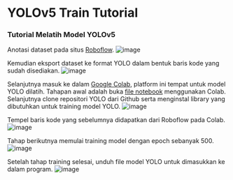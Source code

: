 # YOLOv5 Train Tutorial
### Tutorial Melatih Model YOLOv5

Anotasi dataset pada situs [Roboflow](https://roboflow.com/).
![image](https://github.com/lordwildbeast/yolov5-train-tutorial/assets/116777219/2f611f03-621b-4361-a36e-ccd599351279)

Kemudian eksport dataset ke format YOLO dalam bentuk baris kode yang sudah disediakan.
![image](https://github.com/lordwildbeast/yolov5-train-tutorial/assets/116777219/bcddc6bf-1f0e-4956-99fb-c4cacd750e8f)

Selanjutnya masuk ke dalam [Google Colab](https://colab.research.google.com/), platform ini tempat untuk model YOLO dilatih. Tahapan awal adalah buka [file notebook](https://github.com/lordwildbeast/yolov5-train-tutorial/blob/main/FIX_YOLOv5_Training_%2B_GDrive_Wildan.ipynb) menggunakan Colab. Selanjutnya clone repositori YOLO dari Github serta menginstal library yang dibutuhkan untuk training model YOLO.
![image](https://github.com/lordwildbeast/yolov5-train-tutorial/assets/116777219/8b71b65b-d5cd-4930-aa80-a2a67679f106)

Tempel baris kode yang sebelumnya didapatkan dari Roboflow pada Colab.
![image](https://github.com/lordwildbeast/yolov5-train-tutorial/assets/116777219/30792ba5-60c1-4863-a999-cdc2aa15dac9)

Tahap berikutnya memulai training model dengan epoch sebanyak 500.
![image](https://github.com/lordwildbeast/yolov5-train-tutorial/assets/116777219/e1879762-a03d-47a0-9d53-147c33758945)

Setelah tahap training selesai, unduh file model YOLO untuk dimasukkan ke dalam program.
![image](https://github.com/lordwildbeast/yolov5-train-tutorial/assets/116777219/f32baab5-bc12-4bbd-a0c0-756ea020883e)








